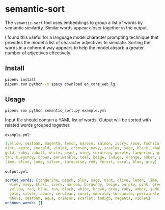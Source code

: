 # semantic-sort

The `semantic-sort` tool uses embeddings to group a list of words by semantic similarity. Similar words appear closer together in the output.

I found this useful for a language model character prompting technique that provides the model a list of character adjectives to simulate. Sorting the words in a coherent way appears to help the model absorb a greater number of adjectives effectively.

## Install

```bash
pipenv install
pipenv run python -m spacy download en_core_web_lg
```

## Usage

```bash
pipenv run python semantic_sort.py example.yml
```

Input file should contain a YAML list of words. Output will be sorted with related words grouped together.

`example.yml`:

```yaml
[yellow, seafoam, magenta, lemon, maroon, salmon, ivory, rose, fuchsia,
mint, azure, emerald, violet, crimson, navy, scarlet, sage, black, khaki, aqua,
gold, ruby, cobalt, white, peach, wine, cerulean, purple, tangerine, green, mauve,
tan, burgundy, brown, periwinkle, teal, beige, indigo, orange, amber, plum, pink,
lime, olive, jade, silver, turquoise, red, forest, coral, blue, gray]
```

`output.yml`:

```yaml
sorted_words: [tangerine, peach, plum, sage, mint, olive, lemon, lime, forest, salmon,
  wine, navy, khaki, ivory, maroon, burgundy, beige, purple, pink, green, orange,
  yellow, red, blue, tan, black, white, brown, gray, ruby, amber, jade, rose, cobalt,
  gold, silver, azure, cerulean, coral, emerald, turquoise, periwinkle, teal, fuchsia,
  mauve, seafoam, aqua, crimson, scarlet, indigo, magenta, violet]
unknown_words: []
```
